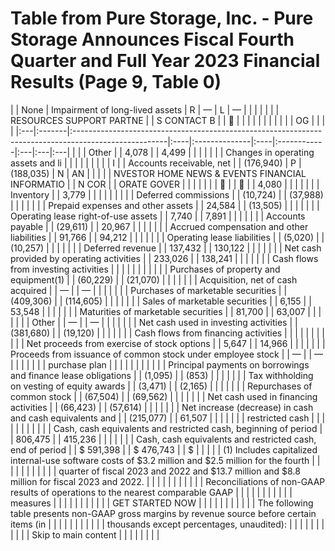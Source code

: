 # Table from Pure Storage, Inc. - Pure Storage Announces Fiscal Fourth Quarter and Full Year 2023 Financial Results (Page 9, Table 0)

|    | None   | Impairment of long-lived assets                                                                      | R   | —             | L   | —           |    |    |    |
|    |        | RESOURCES SUPPORT PARTNE                                                                             |     | S CONTACT B   |     |            |    |    |    |
|    |        |                                                                                                      |     |               |     | OG          |    |    |    |
|:---|:-------|:-----------------------------------------------------------------------------------------------------|:----|:--------------|:----|:------------|:---|:---|:---|
|    |        | Other                                                                                                |     | 4,078         |     | 4,499       |    |    |    |
|    |        | Changes in operating assets and li                                                                   |     |               |     |             |    |    |    |
| I  |        | Accounts receivable, net                                                                             |     | (176,940)     | P   | (188,035)   | N  | AN |    |
|    |        | NVESTOR HOME NEWS & EVENTS FINANCIAL INFORMATIO                                                      |     | N COR         |     | ORATE GOVER |    |    |    |
|    |        |                                                                                                     |     |              |     | 4,080       |    |    |    |
|    |        | Inventory                                                                                            |     | 3,779         |     |             |    |    |    |
|    |        | Deferred commissions                                                                                 |     | (10,724)      |     | (37,988)    |    |    |    |
|    |        | Prepaid expenses and other assets                                                                    |     | 24,584        |     | (13,505)    |    |    |    |
|    |        | Operating lease right-of-use assets                                                                  |     | 7,740         |     | 7,891       |    |    |    |
|    |        | Accounts payable                                                                                     |     | (29,611)      |     | 20,967      |    |    |    |
|    |        | Accrued compensation and other liabilities                                                           |     | 91,766        |     | 94,212      |    |    |    |
|    |        | Operating lease liabilities                                                                          |     | (5,020)       |     | (10,257)    |    |    |    |
|    |        | Deferred revenue                                                                                     |     | 137,432       |     | 130,122     |    |    |    |
|    |        | Net cash provided by operating activities                                                            |     | 233,026       |     | 138,241     |    |    |    |
|    |        | Cash flows from investing activities                                                                 |     |               |     |             |    |    |    |
|    |        | Purchases of property and equipment(1)                                                               |     | (60,229)      |     | (21,070)    |    |    |    |
|    |        | Acquisition, net of cash acquired                                                                    |     | —             |     | —           |    |    |    |
|    |        | Purchases of marketable securities                                                                   |     | (409,306)     |     | (114,605)   |    |    |    |
|    |        | Sales of marketable securities                                                                       |     | 6,155         |     | 53,548      |    |    |    |
|    |        | Maturities of marketable securities                                                                  |     | 81,700        |     | 63,007      |    |    |    |
|    |        | Other                                                                                                |     | —             |     | —           |    |    |    |
|    |        | Net cash used in investing activities                                                                |     | (381,680)     |     | (19,120)    |    |    |    |
|    |        | Cash flows from financing activities                                                                 |     |               |     |             |    |    |    |
|    |        | Net proceeds from exercise of stock options                                                          |     | 5,647         |     | 14,966      |    |    |    |
|    |        | Proceeds from issuance of common stock under employee stock                                          |     | —             |     | —           |    |    |    |
|    |        | purchase plan                                                                                        |     |               |     |             |    |    |    |
|    |        | Principal payments on borrowings and finance lease obligations                                       |     | (1,095)       |     | (853)       |    |    |    |
|    |        | Tax withholding on vesting of equity awards                                                          |     | (3,471)       |     | (2,165)     |    |    |    |
|    |        | Repurchases of common stock                                                                          |     | (67,504)      |     | (69,562)    |    |    |    |
|    |        | Net cash used in financing activities                                                                |     | (66,423)      |     | (57,614)    |    |    |    |
|    |        | Net increase (decrease) in cash and cash equivalents and                                             |     | (215,077)     |     | 61,507      |    |    |    |
|    |        | restricted cash                                                                                      |     |               |     |             |    |    |    |
|    |        | Cash, cash equivalents and restricted cash, beginning of period                                      |     | 806,475       |     | 415,236     |    |    |    |
|    |        | Cash, cash equivalents and restricted cash, end of period                                            |     | $ 591,398     |     | $ 476,743   |    | $  |    |
|    |        | (1) Includes capitalized internal-use software costs of $3.2 million and $2.5 million for the fourth |     |               |     |             |    |    |    |
|    |        | quarter of fiscal 2023 and 2022 and $13.7 million and $8.8 million for fiscal 2023 and 2022.         |     |               |     |             |    |    |    |
|    |        | Reconciliations of non-GAAP results of operations to the nearest comparable GAAP                     |     |               |     |             |    |    |    |
|    |        | measures                                                                                             |     |               |     |             |    |    |    |
|    |        | GET STARTED NOW                                                                                      |     |               |     |             |    |    |    |
|    |        | The following table presents non-GAAP gross margins by revenue source before certain items (in       |     |               |     |             |    |    |    |
|    |        | thousands except percentages, unaudited):                                                            |     |               |     |             |    |    |    |
|    |        | Skip to main content                                                                                 |     |               |     |             |    |    |    |